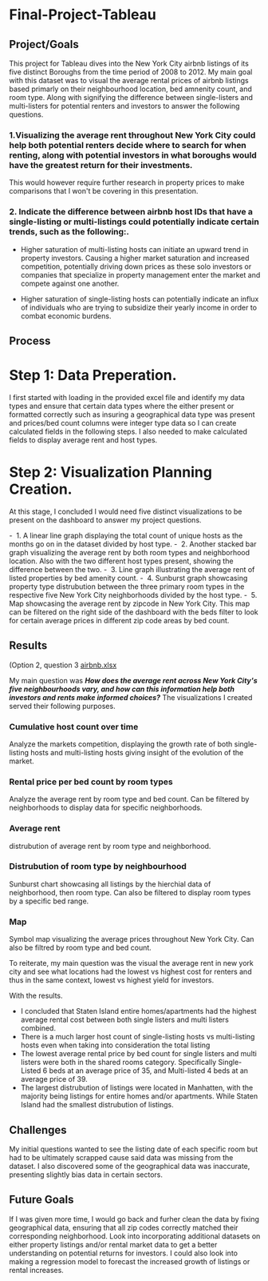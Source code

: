 # Final-Project-Tableau

## Project/Goals
This project for Tableau dives into the New York City airbnb listings of its five distinct Boroughs from the time period of 2008 to 2012. My main goal with this dataset was to visual the average rental prices of airbnb listings based primarly on their neighbourhood location, bed amnenity count, and room type. Along with 
signifying the difference between single-listers and multi-listers for potential renters and investors to answer the following questions.

### 1.Visualizing the average rent throughout New York City could help both potential renters decide where to search for when renting, along with potential investors in what boroughs would have the greatest return for their investments. 
This would however require further research in property prices to make comparisons that I won't be covering in this presentation.

### 2. Indicate the difference between airbnb host IDs that have a single-listing or multi-listings could potentially indicate certain trends, such as the following:.

- Higher saturation of multi-listing hosts can initiate an upward trend in property investors. Causing a higher market saturation and increased competition, potentially driving down prices as these solo investors or companies that specialize in property management enter the market and compete against one another.

- Higher saturation of single-listing hosts can potentially indicate an influx of individuals who are trying to subsidize their yearly income in order to combat economic burdens.
 



## Process
# Step 1: Data Preperation.

I first started with loading in the provided excel file and identify my data types and ensure that certain data types where the either present or formatted correctly such as insuring a geographical data type was present and prices/bed count columns were integer type data so I can create calculated fields in the following steps.
I also needed to make calculated fields to display average rent and host types.

# Step 2: Visualization Planning Creation.

At this stage, I concluded I would need five distinct visualizations to be present on the dashboard to answer my project questions.

-  1. A linear line graph displaying the total count of unique hosts as the months go on in the dataset divided by host type.
-  2. Another stacked bar graph visualizing the average rent by both room types and neighborhood location. Also with the two different host types present, showing the difference between the two.
-  3. Line graph illustrating the average rent of listed properties by bed amenity count.
-  4. Sunburst graph showcasing property type distrubution between the three primary room types in the respective five New York City neighborhoods divided by the host type.
-  5. Map showcasing the average rent by zipcode in New York City. This map can be filtered on the right side of the dashboard with the beds filter to look for certain average prices in different zip code areas by bed count.

## Results
(Option 2, question 3 [airbnb.xlsx](https://docs.google.com/spreadsheets/d/1BJWyZpZrrRUla_EQ6Pnusy0KH31UMGf2/edit?gid=180839496#gid=180839496) 

My main question was 
***How does the average rent across New York City's five neighbourhoods vary, and how can this information help both investors and rents make informed choices?***
The visualizations I created served their following purposes.

### Cumulative host count over time
Analyze the markets competition, displaying the growth rate of both single-listing hosts and multi-listing hosts giving insight of the evolution of the market.

### Rental price per bed count by room types
Analyze the average rent by room type and bed count. Can be filtered by neighborhoods to display data for specific neighborhoods.

### Average rent 
distrubution of average rent by room type and neighborhood.

### Distrubution of room type by neighbourhood
Sunburst chart showcasing all listings by the hierchial data of neighborhood, then room type. Can also be filtered to display room types by a specific bed range.

### Map 
Symbol map visualizing the average prices throughout New York City. Can also be filtred by room type and bed count.


To reiterate, my main question was the visual the average rent in new york city and see what locations had the lowest vs highest cost for renters and thus in the same context, lowest vs highest yield for investors.

With the results.
- I concluded that Staten Island entire homes/apartments had the highest average rental cost between both single listers and multi listers combined.
- There is a much larger host count of single-listing hosts vs multi-listing hosts even when taking into consideration the total listing
- The lowest average rental price by bed count for single listers and multi listers were both in the shared rooms category. Specifically Single-Listed 6 beds at an average price of 35, and Multi-listed 4 beds at an average price of 39.
- The largest distrubution of listings were located in Manhatten, with the majority being listings for entire homes and/or apartments. While Staten Island had the smallest distrubution of listings.

## Challenges 
My initial questions wanted to see the listing date of each specific room but had to be ultimately scrapped cause said data was missing from the dataset.
I also discovered some of the geographical data was inaccurate, presenting slightly bias data in certain sectors.


## Future Goals
If I was given more time, I would go back and furher clean the data by fixing geographical data, ensuring that all zip codes correctly matched their corresponding neighborhood. Look into incorporating additional datasets on either property listings and/or rental market data to get a better understanding on potential 
returns for investors.
I could also look into making a regression model to forecast the increased growth of listings or rental increases.
